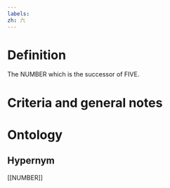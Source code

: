 ```yaml
---
labels: 
zh: 六
---
```


# Definition
The NUMBER which is the successor of FIVE.
# Criteria and general notes
# Ontology

## Hypernym
[[NUMBER]]